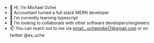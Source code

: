 - 👋 Hi, I’m Michael Ochei
- 👀 Accountant turned a full stack MERN developer
- 🌱 I’m currently learning typescript 
- 💞️ I’m looking to collaborate with other software developers/engineers
- 📫 You can reach out to me via email...ocheimike17@gmail.com or on twitter @es_uche

<!---
MichaelFED/MichaelFED is a ✨ special ✨ repository because its `README.md` (this file) appears on your GitHub profile.
You can click the Preview link to take a look at your changes.
--->
